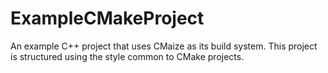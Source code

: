 # ExampleCMakeProject
An example C++ project that uses CMaize as its build system. This project is structured using the style common to CMake projects.
